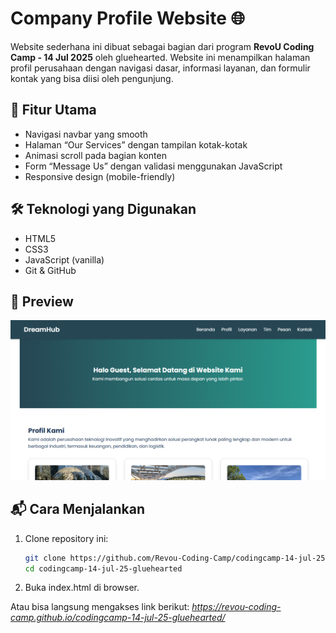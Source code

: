 ﻿# Company Profile Website 🌐
Website sederhana ini dibuat sebagai bagian dari program **RevoU Coding Camp - 14 Jul 2025** oleh gluehearted. Website ini menampilkan halaman profil perusahaan dengan navigasi dasar, informasi layanan, dan formulir kontak yang bisa diisi oleh pengunjung.

## 🚀 Fitur Utama
- Navigasi navbar yang smooth
- Halaman “Our Services” dengan tampilan kotak-kotak
- Animasi scroll pada bagian konten
- Form “Message Us” dengan validasi menggunakan JavaScript
- Responsive design (mobile-friendly)

## 🛠️ Teknologi yang Digunakan
- HTML5
- CSS3
- JavaScript (vanilla)
- Git & GitHub

## 📸 Preview
![Preview Website](./assets/image.png)

## 📬 Cara Menjalankan
1. Clone repository ini:
   ```bash
   git clone https://github.com/Revou-Coding-Camp/codingcamp-14-jul-25-gluehearted.git
   cd codingcamp-14-jul-25-gluehearted
2. Buka index.html di browser.

Atau bisa langsung mengakses link berikut:
*https://revou-coding-camp.github.io/codingcamp-14-jul-25-gluehearted/*
